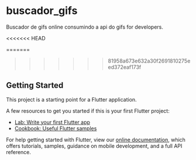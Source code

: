 # buscador_gifs

Buscador de gifs online consumindo a api do  gifs for developers.

<<<<<<< HEAD

=======
>>>>>>> 81958a673e632a30f2691810275eed372eaf173f

## Getting Started

This project is a starting point for a Flutter application.

A few resources to get you started if this is your first Flutter project:

- [Lab: Write your first Flutter app](https://flutter.dev/docs/get-started/codelab)
- [Cookbook: Useful Flutter samples](https://flutter.dev/docs/cookbook)

For help getting started with Flutter, view our
[online documentation](https://flutter.dev/docs), which offers tutorials,
samples, guidance on mobile development, and a full API reference.
